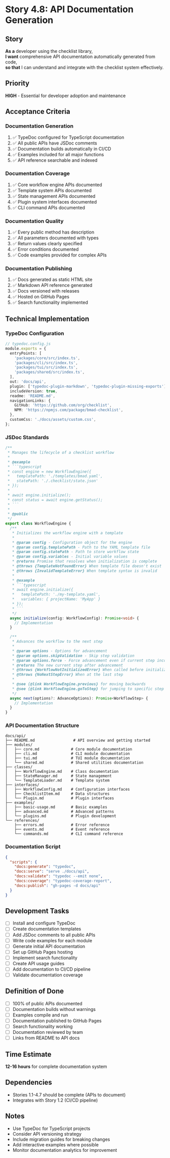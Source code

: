 # Story 4.8: API Documentation Generation

## Story

**As a** developer using the checklist library,  
**I want** comprehensive API documentation automatically generated from code,  
**so that** I can understand and integrate with the checklist system effectively.

## Priority

**HIGH** - Essential for developer adoption and maintenance

## Acceptance Criteria

### Documentation Generation

1. ✅ TypeDoc configured for TypeScript documentation
2. ✅ All public APIs have JSDoc comments
3. ✅ Documentation builds automatically in CI/CD
4. ✅ Examples included for all major functions
5. ✅ API reference searchable and indexed

### Documentation Coverage

1. ✅ Core workflow engine APIs documented
2. ✅ Template system APIs documented
3. ✅ State management APIs documented
4. ✅ Plugin system interfaces documented
5. ✅ CLI command APIs documented

### Documentation Quality

1. ✅ Every public method has description
2. ✅ All parameters documented with types
3. ✅ Return values clearly specified
4. ✅ Error conditions documented
5. ✅ Code examples provided for complex APIs

### Documentation Publishing

1. ✅ Docs generated as static HTML site
2. ✅ Markdown API reference generated
3. ✅ Docs versioned with releases
4. ✅ Hosted on GitHub Pages
5. ✅ Search functionality implemented

## Technical Implementation

### TypeDoc Configuration

```typescript
// typedoc.config.js
module.exports = {
  entryPoints: [
    'packages/core/src/index.ts',
    'packages/cli/src/index.ts',
    'packages/tui/src/index.ts',
    'packages/shared/src/index.ts',
  ],
  out: 'docs/api',
  plugin: ['typedoc-plugin-markdown', 'typedoc-plugin-missing-exports'],
  includeVersion: true,
  readme: 'README.md',
  navigationLinks: {
    GitHub: 'https://github.com/org/checklist',
    NPM: 'https://npmjs.com/package/bmad-checklist',
  },
  customCss: './docs/assets/custom.css',
};
```

### JSDoc Standards

````typescript
/**
 * Manages the lifecycle of a checklist workflow
 *
 * @example
 * ```typescript
 * const engine = new WorkflowEngine({
 *   templatePath: './templates/bmad.yaml',
 *   statePath: './.checklist/state.json'
 * });
 *
 * await engine.initialize();
 * const status = await engine.getStatus();
 * ```
 *
 * @public
 */
export class WorkflowEngine {
  /**
   * Initializes the workflow engine with a template
   *
   * @param config - Configuration object for the engine
   * @param config.templatePath - Path to the YAML template file
   * @param config.statePath - Path to store workflow state
   * @param config.variables - Initial variable values
   * @returns Promise that resolves when initialization is complete
   * @throws {TemplateNotFoundError} When template file doesn't exist
   * @throws {InvalidTemplateError} When template syntax is invalid
   *
   * @example
   * ```typescript
   * await engine.initialize({
   *   templatePath: './my-template.yaml',
   *   variables: { projectName: 'MyApp' }
   * });
   * ```
   */
  async initialize(config: WorkflowConfig): Promise<void> {
    // Implementation
  }

  /**
   * Advances the workflow to the next step
   *
   * @param options - Options for advancement
   * @param options.skipValidation - Skip step validation
   * @param options.force - Force advancement even if current step incomplete
   * @returns The new current step after advancement
   * @throws {WorkflowNotInitializedError} When called before initialize()
   * @throws {NoNextStepError} When at the last step
   *
   * @see {@link WorkflowEngine.previous} for moving backwards
   * @see {@link WorkflowEngine.goToStep} for jumping to specific step
   */
  async next(options?: AdvanceOptions): Promise<WorkflowStep> {
    // Implementation
  }
}
````

### API Documentation Structure

```
docs/api/
├── README.md                 # API overview and getting started
├── modules/
│   ├── core.md              # Core module documentation
│   ├── cli.md               # CLI module documentation
│   ├── tui.md               # TUI module documentation
│   └── shared.md            # Shared utilities documentation
├── classes/
│   ├── WorkflowEngine.md    # Class documentation
│   ├── StateManager.md      # State management
│   └── TemplateLoader.md    # Template system
├── interfaces/
│   ├── WorkflowConfig.md    # Configuration interfaces
│   ├── ChecklistItem.md     # Data structures
│   └── Plugin.md            # Plugin interfaces
├── examples/
│   ├── basic-usage.md       # Basic examples
│   ├── advanced.md          # Advanced patterns
│   └── plugins.md           # Plugin development
└── references/
    ├── errors.md            # Error reference
    ├── events.md            # Event reference
    └── commands.md          # CLI command reference
```

### Documentation Script

```json
{
  "scripts": {
    "docs:generate": "typedoc",
    "docs:serve": "serve ./docs/api",
    "docs:validate": "typedoc --emit none",
    "docs:coverage": "typedoc-coverage-report",
    "docs:publish": "gh-pages -d docs/api"
  }
}
```

## Development Tasks

- [ ] Install and configure TypeDoc
- [ ] Create documentation templates
- [ ] Add JSDoc comments to all public APIs
- [ ] Write code examples for each module
- [ ] Generate initial API documentation
- [ ] Set up GitHub Pages hosting
- [ ] Implement search functionality
- [ ] Create API usage guides
- [ ] Add documentation to CI/CD pipeline
- [ ] Validate documentation coverage

## Definition of Done

- [ ] 100% of public APIs documented
- [ ] Documentation builds without warnings
- [ ] Examples compile and run
- [ ] Documentation published to GitHub Pages
- [ ] Search functionality working
- [ ] Documentation reviewed by team
- [ ] Links from README to API docs

## Time Estimate

**12-16 hours** for complete documentation system

## Dependencies

- Stories 1.1-4.7 should be complete (APIs to document)
- Integrates with Story 1.2 (CI/CD pipeline)

## Notes

- Use TypeDoc for TypeScript projects
- Consider API versioning strategy
- Include migration guides for breaking changes
- Add interactive examples where possible
- Monitor documentation analytics for improvement
